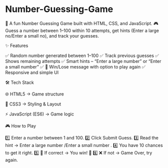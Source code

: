 # Number-Guessing-Game
🔢 A fun Number Guessing Game built with HTML, CSS, and JavaScript. 🎮 Guess a number between 1–100 within 10 attempts, get hints (Enter a large no/Enter a small no), and track your guesses.

✨ Features

✅ Random number generated between 1–100
✅ Track previous guesses
✅ Shows remaining attempts
✅ Smart hints – “Enter a large number” or “Enter a small number”
✅ 🎉 Win/Lose message with option to play again
✅ Responsive and simple UI

🛠️ Tech Stack

🌐 HTML5 → Game structure

🎨 CSS3 → Styling & Layout

⚡ JavaScript (ES6) → Game logic

🎮 How to Play

1️⃣ Enter a number between 1 and 100.
2️⃣ Click Submit Guess.
3️⃣ Read the hint → Enter a large number /Enter a small number .
4️⃣ You have 10 chances to get it right.
5️⃣ 🎉 If correct → You win! 🎊
6️⃣ ❌ If not → Game Over, try again.
